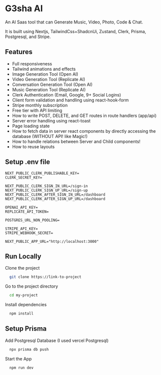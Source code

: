 
# G3sha AI

An AI Saas tool that can Generate Music, Video, Photo, Code & Chat.

It is built using Nextjs, TailwindCss+ShadcnUi, Zustand, Clerk, Prisma, Postgresql, and Stripe.


## Features

 - Full responsiveness
 - Tailwind animations and effects
 - Image Generation Tool (Open AI)
 - Video Generation Tool (Replicate AI)
 - Conversation Generation Tool (Open AI)
 - Music Generation Tool (Replicate AI)
 - Clerk Authentication (Email, Google, 9+ Social Logins)
 - Client form validation and handling using react-hook-form
  - Stripe monthly subscription
 - Free tier with API limiting
 - How to write POST, DELETE, and GET routes in route handlers (app/api)
 - Server error handling using react-toast
 - Page loading state
 - How to fetch data in server react components by directly accessing the database (WITHOUT API! like Magic!)
 - How to handle relations between Server and Child components!
 - How to reuse layouts


## Setup .env file

```
NEXT_PUBLIC_CLERK_PUBLISHABLE_KEY=
CLERK_SECRET_KEY=

NEXT_PUBLIC_CLERK_SIGN_IN_URL=/sign-in
NEXT_PUBLIC_CLERK_SIGN_UP_URL=/sign-up
NEXT_PUBLIC_CLERK_AFTER_SIGN_IN_URL=/dashboard
NEXT_PUBLIC_CLERK_AFTER_SIGN_UP_URL=/dashboard

OPENAI_API_KEY=
REPLICATE_API_TOKEN=

POSTGRES_URL_NON_POOLING=

STRIPE_API_KEY=
STRIPE_WEBHOOK_SECRET=

NEXT_PUBLIC_APP_URL="http://localhost:3000"
```


## Run Locally

Clone the project

```bash
  git clone https://link-to-project
```

Go to the project directory

```bash
  cd my-project
```

Install dependencies

```bash
  npm install
```

## Setup Prisma

Add Postgresql Database (I used vercel Postgresql)


```bash
  npx prisma db push
```


Start the App

```bash
  npm run dev
```
